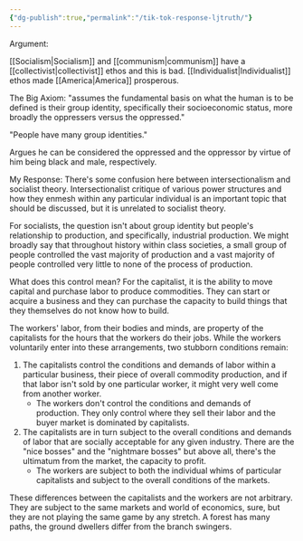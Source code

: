 ```yaml
---
{"dg-publish":true,"permalink":"/tik-tok-response-ljtruth/"}
---
```


Argument:

[[Socialism\|Socialism]] and [[communism\|communism]] have a [[collectivist\|collectivist]] ethos and this is bad. [[Individualist\|Individualist]] ethos made [[America\|America]] prosperous.

The Big Axiom: "assumes the fundamental basis on what the human is to be defined is their group identity, specifically their socioeconomic status, more broadly the oppressers versus the oppressed."

"People have many group identities."

Argues he can be considered the oppressed and the oppressor by virtue of him being black and male, respectively.

My Response: There's some confusion here between intersectionalism and socialist theory. Intersectionalist critique of various power structures and how they enmesh within any particular individual is an important topic that should be discussed, but it is unrelated to socialist theory.

For socialists, the question isn't about group identity but people's relationship to production, and specifically, industrial production. We might broadly say that throughout history within class societies, a small group of people controlled the vast majority of production and a vast majority of people controlled very little to none of the process of production.

What does this control mean? For the capitalist, it is the ability to move capital and purchase labor to produce commodities. They can start or acquire a business and they can purchase the capacity to build things that they themselves do not know how to build.

The workers' labor, from their bodies and minds, are property of the capitalists for the hours that the workers do their jobs. While the workers voluntarily enter into these arrangements, two stubborn conditions remain:

1. The capitalists control the conditions and demands of labor within a particular business, their piece of overall commodity production, and if that labor isn't sold by one particular worker, it might very well come from another worker.
	- The workers don't control the conditions and demands of production. They only  control where they sell their labor and the buyer market is dominated by capitalists.
2.  The capitalists are in turn subject to the overall conditions and demands of labor that are socially acceptable for any given industry. There are the "nice bosses" and the "nightmare bosses" but above all, there's the ultimatum from the market, the capacity to profit.
	- The workers are subject to both the individual whims of particular capitalists and subject to the overall conditions of the markets.  


These differences between the capitalists and the workers are not arbitrary. They are subject to the same markets and world of economics, sure, but they are not playing the same game by any stretch. A forest has many paths, the ground dwellers differ from the branch swingers.